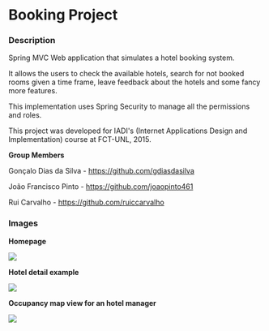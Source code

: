 # Booking Project #

### Description ###

Spring MVC Web application that simulates a hotel booking system.

It allows the users to check the available hotels, search for not booked rooms given a time frame, leave feedback about the hotels and some fancy more features.

This implementation uses Spring Security to manage all the permissions and roles.

This project was developed for IADI's (Internet Applications Design and Implementation) course at FCT-UNL, 2015.

**Group Members**

Gonçalo Dias da Silva - https://github.com/gdiasdasilva

João Francisco Pinto - https://github.com/joaopinto461

Rui Carvalho - https://github.com/ruiccarvalho

### Images ###

**Homepage**

<img src="http://imgur.com/6xgWzXe.png"/>

**Hotel detail example**

<img src="http://imgur.com/7XMVfqH.png"/>

**Occupancy map view for an hotel manager**

<img src="http://imgur.com/7XMVfqH.png"/>

